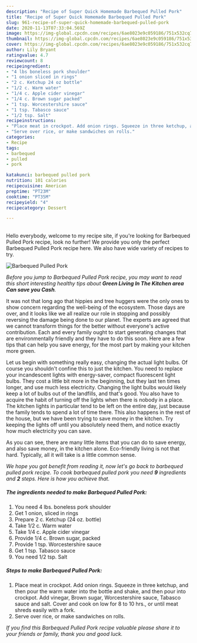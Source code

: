```yaml
---
description: "Recipe of Super Quick Homemade Barbequed Pulled Pork"
title: "Recipe of Super Quick Homemade Barbequed Pulled Pork"
slug: 961-recipe-of-super-quick-homemade-barbequed-pulled-pork
date: 2020-11-13T07:33:04.569Z
image: https://img-global.cpcdn.com/recipes/6ae8023e9c059186/751x532cq70/barbequed-pulled-pork-recipe-main-photo.jpg
thumbnail: https://img-global.cpcdn.com/recipes/6ae8023e9c059186/751x532cq70/barbequed-pulled-pork-recipe-main-photo.jpg
cover: https://img-global.cpcdn.com/recipes/6ae8023e9c059186/751x532cq70/barbequed-pulled-pork-recipe-main-photo.jpg
author: Lily Bryant
ratingvalue: 4.7
reviewcount: 8
recipeingredient:
- "4 lbs boneless pork shoulder"
- "1 onion sliced in rings"
- "2 c. Ketchup 24 oz bottle"
- "1/2 c. Warm water"
- "1/4 c. Apple cider vinegar"
- "1/4 c. Brown sugar packed"
- "1 tsp. Worcestershire sauce"
- "1 tsp. Tabasco sauce"
- "1/2 tsp. Salt"
recipeinstructions:
- "Place meat in crockpot. Add onion rings. Squeeze in three ketchup, and then pour the warm water into the bottle and shake, and then pour into crockpot. Add vinegar, Brown sugar, Worcestershire sauce, Tabasco sauce and salt. Cover and cook on low for 8 to 10 hrs., or until meat shreds easily with a fork."
- "Serve over rice, or make sandwiches on rolls."
categories:
- Recipe
tags:
- barbequed
- pulled
- pork

katakunci: barbequed pulled pork 
nutrition: 101 calories
recipecuisine: American
preptime: "PT23M"
cooktime: "PT35M"
recipeyield: "4"
recipecategory: Dessert

---
```

<br>
Hello everybody, welcome to my recipe site, if you're looking for Barbequed Pulled Pork recipe, look no further! We provide you only the perfect Barbequed Pulled Pork recipe here. We also have wide variety of recipes to try.
<br>


![Barbequed Pulled Pork](https://img-global.cpcdn.com/recipes/6ae8023e9c059186/751x532cq70/barbequed-pulled-pork-recipe-main-photo.jpg)

<i>Before you jump to Barbequed Pulled Pork recipe, you may want to read this short interesting healthy tips about 
<strong>Green Living In The Kitchen area Can save you Cash</strong>.</i>
</br>

It was not that long ago that hippies and tree huggers were the only ones to show concern regarding the well-being of the ecosystem. Those days are over, and it looks like we all realize our role in stopping and possibly reversing the damage being done to our planet. The experts are agreed that we cannot transform things for the better without everyone's active contribution. Each and every family ought to start generating changes that are environmentally friendly and they have to do this soon. Here are a few tips that can help you save energy, for the most part by making your kitchen more green.

Let us begin with something really easy, changing the actual light bulbs. Of course you shouldn't confine this to just the kitchen. You need to replace your incandescent lights with energy-saver, compact fluorescent light bulbs. They cost a little bit more in the beginning, but they last ten times longer, and use much less electricity. Changing the light bulbs would likely keep a lot of bulbs out of the landfills, and that's good. You also have to acquire the habit of turning off the lights when there is nobody in a place. The kitchen lights in particular tend to be left on the entire day, just because the family tends to spend a lot of time there. This also happens in the rest of the house, but we have been trying to save money in the kitchen. Try keeping the lights off until you absolutely need them, and notice exactly how much electricity you can save.

As you can see, there are many little items that you can do to save energy, and also save money, in the kitchen alone. Eco-friendly living is not that hard. Typically, all it will take is a little common sense.


<i>We hope you got benefit from reading it, now let's go back to barbequed pulled pork recipe. To cook barbequed pulled pork you need <strong>9</strong> ingredients and <strong>2</strong> steps. Here is how you achieve that.
</i>

##### The ingredients needed to make Barbequed Pulled Pork:

1. You need 4 lbs. boneless pork shoulder
1. Get 1 onion, sliced in rings
1. Prepare 2 c. Ketchup (24 oz. bottle)
1. Take 1/2 c. Warm water
1. Take 1/4 c. Apple cider vinegar
1. Provide 1/4 c. Brown sugar, packed
1. Provide 1 tsp. Worcestershire sauce
1. Get 1 tsp. Tabasco sauce
1. You need 1/2 tsp. Salt


##### Steps to make Barbequed Pulled Pork:

1. Place meat in crockpot. Add onion rings. Squeeze in three ketchup, and then pour the warm water into the bottle and shake, and then pour into crockpot. Add vinegar, Brown sugar, Worcestershire sauce, Tabasco sauce and salt. Cover and cook on low for 8 to 10 hrs., or until meat shreds easily with a fork.
1. Serve over rice, or make sandwiches on rolls.


<i>If you find this Barbequed Pulled Pork recipe valuable please share it to your friends or family, thank you and good luck.</i>
